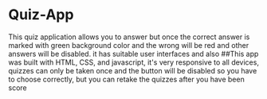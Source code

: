 # Quiz-App
This quiz application allows you to answer but once the correct answer is marked with green background color and the wrong will be red and other answers will be disabled. it has suitable user interfaces and also
##This app was built with HTML, CSS, and javascript, it's very responsive to all devices, quizzes can only be taken once and the button will be disabled so you have to choose correctly, but you can retake the quizzes after you have been score 
